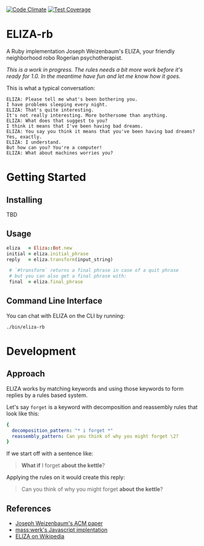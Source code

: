 [![Code Climate](https://codeclimate.com/github/tansengming/eliza-rb/badges/gpa.svg)](https://codeclimate.com/github/tansengming/eliza-rb)
[![Test Coverage](https://codeclimate.com/github/tansengming/eliza-rb/badges/coverage.svg)](https://codeclimate.com/github/tansengming/eliza-rb/coverage)

# ELIZA-rb

A Ruby implementation Joseph Weizenbaum's ELIZA, your friendly neighborhood robo Rogerian psychotherapist.

_This is a work in progress. The rules needs a bit more work before it's ready for 1.0. In the meantime have fun and let me know how it goes._

This is what a typical conversation:

```
ELIZA: Please tell me what's been bothering you.
I have problems sleeping every night. 
ELIZA: That's quite interesting.
It's not really interesting. More bothersome than anything. 
ELIZA: What does that suggest to you?
I think it means that I've been having bad dreams. 
ELIZA: You say you think it means that you've been having bad dreams?
Yes, exactly. 
ELIZA: I understand.
But how can you? You're a computer!
ELIZA: What about machines worries you?
```

# Getting Started

## Installing

TBD

## Usage

```ruby
eliza   = Eliza::Bot.new
initial = eliza.initial_phrase
reply   = eliza.transform(input_string)

 # `#transform` returns a final phrase in case of a quit phrase
 # but you can also get a final phrase with:
 final  = eliza.final_phrase
```

## Command Line Interface

You can chat with ELIZA on the CLI by running:

`./bin/eliza-rb`

# Development

## Approach

ELIZA works by matching keywords and using those keywords to form replies by a rules based system.

Let's say `forget` is a keyword with decomposition and reassembly rules that look like this:

```yaml
{
  decomposition_pattern: "* i forget *"
  reassembly_pattern: Can you think of why you might forget \2?
}

```

If we start off with a sentence like:

> **What if** I forget **about the kettle**?

Applying the rules on it would create this reply:

> Can you think of why you might forget **about the kettle**?

## References

- [Joseph Weizenbaum's ACM paper](https://www.csee.umbc.edu/courses/331/papers/eliza.html)
- [mass:werk's Javascript implentation](http://www.masswerk.at/elizabot/)
- [ELIZA on Wikipedia](https://en.wikipedia.org/wiki/ELIZA)
